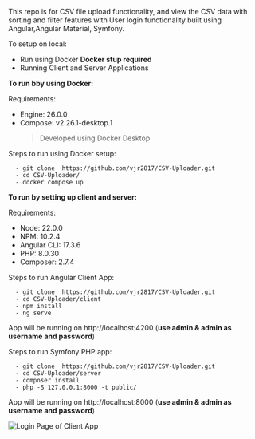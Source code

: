 
This repo is for CSV file upload functionality, and  view the CSV data with sorting and filter features with User login functionality built using Angular,Angular Material, Symfony.

To setup on local:

- Run using Docker **Docker stup required**
- Running Client and Server Applications

**To run bby using Docker:**

Requirements:

  - Engine: 26.0.0
  - Compose: v2.26.1-desktop.1
    > Developed using Docker Desktop

  Steps to run using Docker setup:

  ```
    - git clone  https://github.com/vjr2817/CSV-Uploader.git
    - cd CSV-Uploader/
    - docker compose up
  ```




**To run by setting up client and server:**

Requirements:

  - Node: 22.0.0
  - NPM: 10.2.4
  - Angular CLI: 17.3.6
  - PHP: 8.0.30
  - Composer: 2.7.4

 Steps to run Angular Client App:

  ```
    - git clone  https://github.com/vjr2817/CSV-Uploader.git
    - cd CSV-Uploader/client
    - npm install
    - ng serve
  ```
App will be running on http://localhost:4200 (**use admin & admin as username and password**)

Steps to run Symfony PHP app:

  ```
    - git clone  https://github.com/vjr2817/CSV-Uploader.git
    - cd CSV-Uploader/server
    - composer install
    - php -S 127.0.0.1:8000 -t public/
  ```

App will be running on http://localhost:8000 (**use admin & admin as username and password**)

![Login Page of Client App](https://github.com/vjr2817/CSV-Uploader/assets/135838955/a071e6c5-0ab9-433e-8f9d-a89ea7e4743d)


    



  
